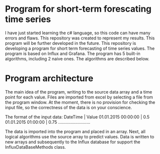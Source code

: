 # Program for short-term forescating time series
I have just started learning the c# language, so this code can have many errors and flaws. This repository was created to represent my results. This program will be further developed in the future.
This repository is developing a program for short term forecasting of time series values.
The program is based on Influx and Grafana. The program has 5 built-in algorithms, including 2 naive ones. The algorithms are described below.

# Program architecture
The main idea of the program, writing to the source data array and a time point for each value. Files are imported from excel by selecting a file from the program window.
At the moment, there is no provision for checking the input file, so the correctness of the data is on your conscience.

The format of the input data:
DateTime            | Value
01.01.2015 00:00:00 | 0.5
01.01.2015 01:00:00 | 0.75
..........................

The data is imported into the program and placed in an array. Next, all logical algorithms use the source array to predict values.
Data is written to new arrays and subsequently to the Influx database for support the InfluxDataBaseMethods class.

